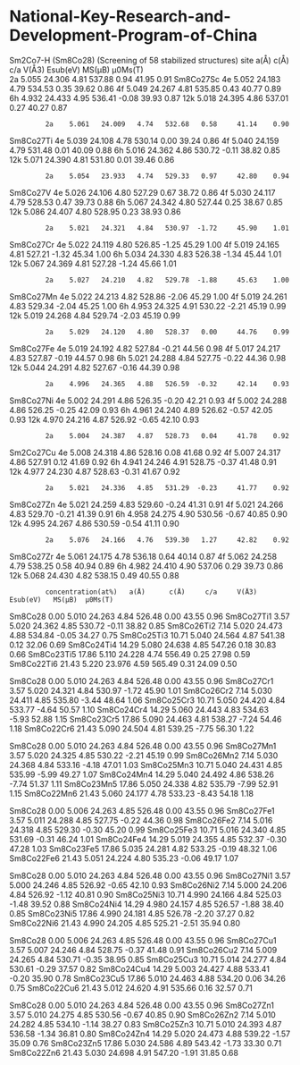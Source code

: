 # National-Key-Research-and-Development-Program-of-China
Sm2Co7-H (Sm8Co28) (Screening of 58 stabilized structures)
             site   a(Å)    c(Å)     c/a    V(Å3)  Esub(eV)  MS(μB)  μ0Ms(T)  
             2a    5.055   24.306   4.81   537.88   0.94     41.95    0.91 
Sm8Co27Sc    4e    5.052   24.183   4.79   534.53   0.35     39.62    0.86 
             4f    5.049   24.267   4.81   535.85   0.43     40.77    0.89 
             6h    4.932   24.433   4.95   536.41  -0.08     39.93    0.87 
             12k   5.018   24.395   4.86   537.01   0.27     40.27    0.87 
	         
             2a    5.061   24.009   4.74   532.68   0.58     41.14    0.90 
Sm8Co27Ti    4e    5.039   24.108   4.78   530.14   0.00     39.24    0.86 
             4f    5.040   24.159   4.79   531.48   0.01     40.09    0.88 
             6h    5.016   24.362   4.86   530.72  -0.11     38.82    0.85 
             12k   5.071   24.390   4.81   531.80   0.01     39.46    0.86 
	         
             2a    5.054   23.933   4.74   529.33   0.97     42.80    0.94 
Sm8Co27V     4e    5.026   24.106   4.80   527.29   0.67     38.72    0.86 
             4f    5.030   24.117   4.79   528.53   0.47     39.73    0.88 
             6h    5.067   24.342   4.80   527.44   0.25     38.67    0.85 
             12k   5.086   24.407   4.80   528.95   0.23     38.93    0.86 
	         
             2a    5.021   24.321   4.84   530.97  -1.72     45.90    1.01 
Sm8Co27Cr    4e    5.022   24.119   4.80   526.85  -1.25     45.29    1.00 
             4f    5.019   24.165   4.81   527.21  -1.32     45.34    1.00 
             6h    5.034   24.330   4.83   526.38  -1.34     45.44    1.01 
             12k   5.067   24.369   4.81   527.28  -1.24     45.66    1.01 
	         
             2a    5.027   24.210   4.82   529.78  -1.88     45.63    1.00 
Sm8Co27Mn    4e    5.022   24.213   4.82   528.86  -2.06     45.29    1.00 
             4f    5.019   24.261   4.83   529.34  -2.04     45.25    1.00 
             6h    4.953   24.325   4.91   530.22  -2.21     45.19    0.99 
             12k   5.019   24.268   4.84   529.74  -2.03     45.19    0.99 

             2a    5.029   24.120   4.80   528.37   0.00     44.76    0.99 
Sm8Co27Fe    4e    5.019   24.192   4.82   527.84  -0.21     44.56    0.98 
             4f    5.017   24.217   4.83   527.87  -0.19     44.57    0.98 
             6h    5.021   24.288   4.84   527.75  -0.22     44.36    0.98 
             12k   5.044   24.291   4.82   527.67  -0.16     44.39    0.98 
	         
             2a    4.996   24.365   4.88   526.59  -0.32     42.14    0.93 
Sm8Co27Ni    4e    5.002   24.291   4.86   526.35  -0.20     42.21    0.93 
             4f    5.002   24.288   4.86   526.25  -0.25     42.09    0.93 
             6h    4.961   24.240   4.89   526.62  -0.57     42.05    0.93 
             12k   4.970   24.216   4.87   526.92  -0.65     42.10    0.93 
	         
             2a    5.004   24.387   4.87   528.73   0.04     41.78    0.92 
Sm2Co27Cu    4e    5.008   24.318   4.86   528.16   0.08     41.68    0.92 
             4f    5.007   24.317   4.86   527.91   0.12     41.69    0.92 
             6h    4.941   24.246   4.91   528.75  -0.37     41.48    0.91 
             12k   4.977   24.230   4.87   528.63  -0.31     41.67    0.92 
	         
             2a    5.021   24.336   4.85   531.29  -0.23     41.77    0.92 
Sm8Co27Zn    4e    5.021   24.259   4.83   529.60  -0.24     41.31    0.91 
             4f    5.021   24.266   4.83   529.70  -0.21     41.39    0.91 
             6h    4.958   24.275   4.90   530.56  -0.67     40.85    0.90 
             12k   4.995   24.267   4.86   530.59  -0.54     41.11    0.90 
	         
             2a    5.076   24.166   4.76   539.30   1.27     42.82    0.92 
Sm8Co27Zr    4e    5.061   24.175   4.78   536.18   0.64     40.14    0.87 
             4f    5.062   24.258   4.79   538.25   0.58     40.94    0.89 
             6h    4.982   24.410   4.90   537.06   0.29     39.73    0.86 
             12k   5.068   24.430   4.82   538.15   0.49     40.55    0.88 

             concentration(at%)   a(Å)      c(Å)     c/a     V(Å3)    Esub(eV)   MS(μB)  μ0Ms(T)
Sm8Co28       0.00                5.010    24.263    4.84    526.48    0.00      43.55    0.96 
Sm8Co27Ti1    3.57                5.020    24.362    4.85    530.72   -0.11      38.82    0.85 
Sm8Co26Ti2    7.14                5.020    24.473    4.88    534.84   -0.05      34.27    0.75 
Sm8Co25Ti3    10.71               5.040    24.564    4.87    541.38    0.12      32.06    0.69 
Sm8Co24Ti4    14.29               5.080    24.638    4.85    547.26    0.18      30.83    0.66 
Sm8Co23Ti5    17.86               5.110    24.228    4.74    556.49    0.25      27.98    0.59 
Sm8Co22Ti6    21.43               5.220    23.976    4.59    565.49    0.31      24.09    0.50 

Sm8Co28       0.00                5.010    24.263    4.84    526.48    0.00      43.55    0.96 
Sm8Co27Cr1    3.57                5.020    24.321    4.84    530.97   -1.72      45.90    1.01 
Sm8Co26Cr2    7.14                5.030    24.411    4.85    535.80   -3.44      48.64    1.06 
Sm8Co25Cr3    10.71               5.050    24.420    4.84    533.77   -4.64      50.57    1.10 
Sm8Co24Cr4    14.29               5.060    24.443    4.83    534.63   -5.93      52.88    1.15 
Sm8Co23Cr5    17.86               5.090    24.463    4.81    538.27   -7.24      54.46    1.18 
Sm8Co22Cr6    21.43               5.090    24.504    4.81    539.25   -7.75      56.30    1.22 

Sm8Co28       0.00                5.010    24.263    4.84    526.48    0.00      43.55    0.96 
Sm8Co27Mn1    3.57                5.020    24.325    4.85    530.22   -2.21      45.19    0.99 
Sm8Co26Mn2    7.14                5.030    24.368    4.84    533.16   -4.18      47.01    1.03 
Sm8Co25Mn3    10.71               5.040    24.431    4.85    535.99   -5.99      49.27    1.07 
Sm8Co24Mn4    14.29               5.040    24.492    4.86    538.26   -7.74      51.37    1.11 
Sm8Co23Mn5    17.86               5.050    24.338    4.82    535.79   -7.99      52.91    1.15 
Sm8Co22Mn6    21.43               5.060    24.177    4.78    533.23   -8.43      54.18    1.18 
	         
Sm8Co28       0.00                5.006    24.263    4.85    526.48    0.00      43.55    0.96 
Sm8Co27Fe1    3.57                5.011    24.288    4.85    527.75   -0.22      44.36    0.98 
Sm8Co26Fe2    7.14                5.016    24.318    4.85    529.30   -0.30      45.20    0.99 
Sm8Co25Fe3    10.71               5.016    24.340    4.85    531.69   -0.31      46.24    1.01 
Sm8Co24Fe4    14.29               5.019    24.355    4.85    532.37   -0.30      47.28    1.03 
Sm8Co23Fe5    17.86               5.035    24.281    4.82    533.25   -0.19      48.32    1.06 
Sm8Co22Fe6    21.43               5.051    24.224    4.80    535.23   -0.06      49.17    1.07 
	         
Sm8Co28       0.00                5.010    24.263    4.84    526.48    0.00      43.55    0.96 
Sm8Co27Ni1    3.57                5.000    24.246    4.85    526.92   -0.65      42.10    0.93 
Sm8Co26Ni2    7.14                5.000    24.206    4.84    526.92   -1.12      40.81    0.90 
Sm8Co25Ni3    10.71               4.990    24.166    4.84    525.03   -1.48      39.52    0.88 
Sm8Co24Ni4    14.29               4.980    24.157    4.85    526.57   -1.88      38.40    0.85 
Sm8Co23Ni5    17.86               4.990    24.181    4.85    526.78   -2.20      37.27    0.82 
Sm8Co22Ni6    21.43               4.990    24.205    4.85    525.21   -2.51      35.94    0.80 

Sm8Co28       0.00                5.006    24.263    4.85    526.48    0.00      43.55    0.96 
Sm8Co27Cu1    3.57                5.007    24.246    4.84    528.75   -0.37      41.48    0.91 
Sm8Co26Cu2    7.14                5.009    24.265    4.84    530.71   -0.35      38.95    0.85 
Sm8Co25Cu3    10.71               5.014    24.277    4.84    530.61   -0.29      37.57    0.82 
Sm8Co24Cu4    14.29               5.003    24.427    4.88    533.41   -0.20      35.90    0.78 
Sm8Co23Cu5    17.86               5.010    24.463    4.88    534.20    0.06      34.26    0.75 
Sm8Co22Cu6    21.43               5.012    24.620    4.91    535.66    0.16      32.57    0.71 

Sm8Co28       0.00                5.010    24.263    4.84    526.48    0.00      43.55    0.96 
Sm8Co27Zn1    3.57                5.010    24.275    4.85    530.56   -0.67      40.85    0.90 
Sm8Co26Zn2    7.14                5.010    24.282    4.85    534.10   -1.14      38.27    0.83 
Sm8Co25Zn3    10.71               5.010    24.393    4.87    536.58   -1.34      36.81    0.80 
Sm8Co24Zn4    14.29               5.020    24.473    4.88    539.22   -1.57      35.09    0.76 
Sm8Co23Zn5    17.86               5.030    24.586    4.89    543.42   -1.73      33.30    0.71 
Sm8Co22Zn6    21.43               5.030    24.698    4.91    547.20   -1.91      31.85    0.68 
